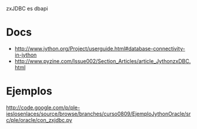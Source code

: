 
zxJDBC es dbapi
# Docs #
  * http://www.jython.org/Project/userguide.html#database-connectivity-in-jython
  * http://www.pyzine.com/Issue002/Section_Articles/article_JythonzxDBC.html
# Ejemplos #
http://code.google.com/p/ple-ieslosenlaces/source/browse/branches/curso0809/EjemploJythonOracle/src/ple/oracle/con_zxjdbc.py